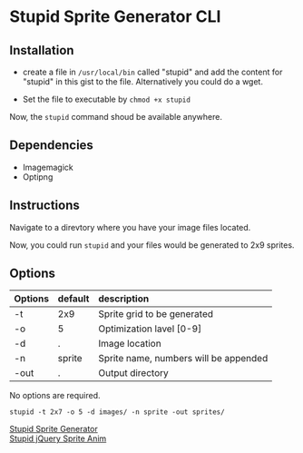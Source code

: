 # Stupid Sprite Generator CLI

## Installation

* create a file in `/usr/local/bin` called "stupid" and add the content for "stupid" in this gist to the file.
Alternatively you could do a wget.

* Set the file to executable by `chmod +x stupid`

Now, the `stupid` command shoud be available anywhere.

## Dependencies
* Imagemagick
* Optipng

## Instructions
Navigate to a direvtory where you have your image files located.

Now, you could run `stupid` and your files would be generated to 2x9 sprites.

## Options
Options | default | description
:------ | :------ | :------------------------------------
-t      | 2x9     | Sprite grid to be generated
-o      | 5       | Optimization lavel [0-9]
-d      | .       | Image location
-n      | sprite  | Sprite name, numbers will be appended
-out    | .       | Output directory

No options are required.

    stupid -t 2x7 -o 5 -d images/ -n sprite -out sprites/
    
[Stupid Sprite Generator](http://apps.stupid-studio.com/)   
[Stupid jQuery Sprite Anim](https://github.com/StupidStudio/jQuery-Sprite-Anim)